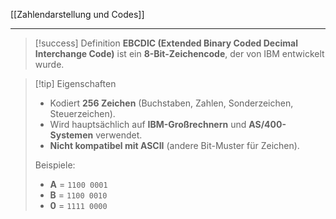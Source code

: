 [[Zahlendarstellung und Codes]]

---

> [!success] Definition
> **EBCDIC (Extended Binary Coded Decimal Interchange Code)** ist ein **8-Bit-Zeichencode**, der von IBM entwickelt wurde.

> [!tip] Eigenschaften
> - Kodiert **256 Zeichen** (Buchstaben, Zahlen, Sonderzeichen, Steuerzeichen).
> - Wird hauptsächlich auf **IBM-Großrechnern** und **AS/400-Systemen** verwendet.
> - **Nicht kompatibel mit ASCII** (andere Bit-Muster für Zeichen).
> 
> Beispiele:
> - **A** = `1100 0001`
> - **B** = `1100 0010`
> - **0** = `1111 0000`
